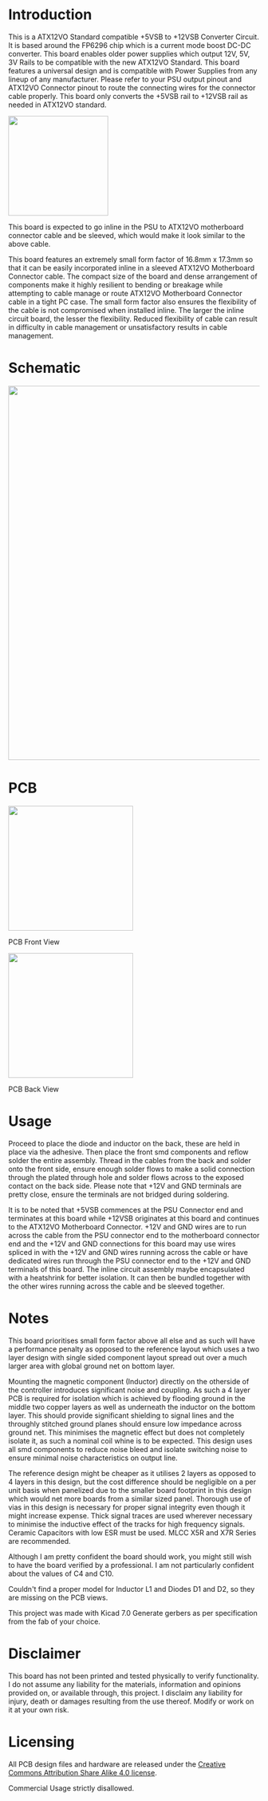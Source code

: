 # Introduction

This is a ATX12VO Standard compatible +5VSB to +12VSB Converter Circuit. It is based around the FP6296 chip which is a current mode boost DC-DC converter. This board enables older power supplies which output 12V, 5V, 3V Rails to be compatible with the new ATX12VO Standard. This board features a universal design and is compatible with Power Supplies from any lineup of any manufacturer. Please refer to your PSU output pinout and ATX12VO Connector pinout to route the connecting wires for the connector cable properly. This board only converts the +5VSB rail to +12VSB rail as needed in ATX12VO standard.

<img src= "https://user-images.githubusercontent.com/53912269/232194250-7f955c80-2642-498a-ae24-f675714303cc.png"  width="200"> 

This board is expected to go inline in the PSU to ATX12VO motherboard connector cable and be sleeved, which would make it look similar to the above cable.

This board features an extremely small form factor of 16.8mm x 17.3mm so that it can be easily incorporated inline in a sleeved ATX12VO Motherboard Connector cable. The compact size of the board and dense arrangement of components make it highly resilient to bending or breakage while attempting to cable manage or route ATX12VO Motherboard Connector cable in a tight PC case. The small form factor also ensures the flexibility of the cable is not compromised when installed inline. The larger the inline circuit board, the lesser the flexibility. Reduced flexibility of cable can result in difficulty in cable management or unsatisfactory results in cable management.


# Schematic

<img src= "https://user-images.githubusercontent.com/53912269/232120125-1deb1704-0188-4783-b5d2-be8cb820dbed.png"  width="750"> 


# PCB

<img src="https://user-images.githubusercontent.com/53912269/232188920-34c76fb8-cfb7-4699-81d4-b1005601bacc.png" width ="250">        

PCB Front View

<img src="https://user-images.githubusercontent.com/53912269/232189052-a326f1e7-1ed4-454e-8c3d-7d5ca8a89cb7.png" width ="250">

PCB Back View


# Usage

Proceed to place the diode and inductor on the back, these are held in place via the adhesive. Then place the front smd components and reflow solder the entire assembly. Thread in the cables from the back and solder onto the front side, ensure enough solder flows to make a solid connection through the plated through hole and solder flows across to the exposed contact on the back side. Please note that +12V and GND terminals are pretty close, ensure the terminals are not bridged during soldering.

It is to be noted that +5VSB commences at the PSU Connector end and terminates at this board while +12VSB originates at this board and continues to the ATX12VO Motherboard Connector. +12V and GND wires are to run across the cable from the PSU connector end to the motherboard connector end and the +12V and GND connections for this board may use wires spliced in with the +12V and GND wires running across the cable or have dedicated wires run through the PSU connector end to the +12V and GND terminals of this board. The inline circuit assembly maybe encapsulated with a heatshrink for better isolation. It can then be bundled together with the other wires running across the cable and be sleeved together. 

# Notes

This board prioritises small form factor above all else and as such will have a performance penalty as opposed to the reference layout which uses a two layer design with single sided component layout spread out over a much larger area with global ground net on bottom layer. 

Mounting the magnetic component (Inductor) directly on the otherside of the controller introduces significant noise and coupling. As such a 4 layer PCB is required for isolation which is achieved by flooding ground in the middle two copper layers as well as underneath the inductor on the bottom layer. This should provide significant shielding to signal lines and the throughly stitched ground planes should ensure low impedance across ground net. This minimises the magnetic effect but does not completely isolate it, as such a nominal coil whine is to be expected. This design uses all smd components to reduce noise bleed and isolate switching noise to ensure minimal noise characteristics on output line.

The reference design might be cheaper as it utilises 2 layers as opposed to 4 layers in this design, but the cost difference should be negligible on a per unit basis when panelized due to the smaller board footprint in this design which would net more boards from a similar sized panel. Thorough use of vias in this design is necessary for proper signal integrity even though it might increase expense. Thick signal traces are used wherever necessary to minimise the inductive effect of the tracks for high frequency signals. Ceramic Capacitors with low ESR must be used. MLCC X5R and X7R Series are recommended.

Although I am pretty confident the board should work, you might still wish to have the board verified by a professional. I am not particularly confident about the values of C4 and C10.

Couldn't find a proper model for Inductor L1 and Diodes D1 and D2, so they are missing on the PCB views.

This project was made with Kicad 7.0
Generate gerbers as per specification from the fab of your choice.


# Disclaimer
This board has not been printed and tested physically to verify functionality. I do not assume any liability for the materials, information and opinions provided on, or available through, this project. I disclaim any liability for injury, death or damages resulting from the use thereof. Modify or work on it at your own risk.

# Licensing
All PCB design files and hardware are released under the [Creative Commons Attribution Share Alike 4.0 license](https://choosealicense.com/licenses/cc-by-sa-4.0/). 

Commercial Usage strictly disallowed.
